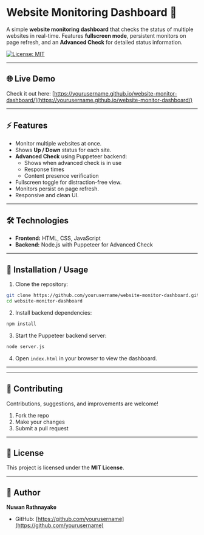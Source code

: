 # Website Monitoring Dashboard 🚀

A simple **website monitoring dashboard** that checks the status of multiple websites in real-time. Features **fullscreen mode**, persistent monitors on page refresh, and an **Advanced Check** for detailed status information.

[![License: MIT](https://img.shields.io/badge/License-MIT-yellow.svg)](https://opensource.org/licenses/MIT)

---

## 🌐 Live Demo

Check it out here: [https://yourusername.github.io/website-monitor-dashboard/](https://yourusername.github.io/website-monitor-dashboard/)

---

## ⚡ Features

* Monitor multiple websites at once.
* Shows **Up / Down** status for each site.
* **Advanced Check** using Puppeteer backend:
  * Shows when advanced check is in use 
  * Response times
  * Content presence verification
* Fullscreen toggle for distraction-free view.
* Monitors persist on page refresh.
* Responsive and clean UI.

---

## 🛠 Technologies

* **Frontend:** HTML, CSS, JavaScript
* **Backend:** Node.js with Puppeteer for Advanced Check

---

## 💾 Installation / Usage

1. Clone the repository:

```bash
git clone https://github.com/yourusername/website-monitor-dashboard.git
cd website-monitor-dashboard
```

2. Install backend dependencies:

```bash
npm install
```

3. Start the Puppeteer backend server:

```bash
node server.js
```

4. Open `index.html` in your browser to view the dashboard.

---


---

## 🤝 Contributing

Contributions, suggestions, and improvements are welcome!

1. Fork the repo
2. Make your changes
3. Submit a pull request

---

## 📝 License

This project is licensed under the **MIT License**.

---

## 👤 Author

**Nuwan Rathnayake**

* GitHub: [https://github.com/yourusername](https://github.com/yourusername)
